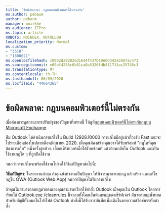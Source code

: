 ```yaml
---
title: 'ข้อผิดพลาด: กฎบนคอมพิวเตอร์นี้ไม่ตรงกัน'
ms.author: pebaum
author: pebaum
manager: mnirkhe
ms.audience: ITPro
ms.topic: article
ROBOTS: NOINDEX, NOFOLLOW
localization_priority: Normal
ms.custom:
- "3518"
- "1800021"
ms.openlocfilehash: c0982da82826d1644f437b19e0d343a59d7ac473
ms.sourcegitcommit: e09af4285c6b81ca0a5320fdb811713ac25748c3
ms.translationtype: MT
ms.contentlocale: th-TH
ms.lasthandoff: 06/09/2020
ms.locfileid: "44664265"
---
```

# <a name="error-the-rules-on-this-computer-do-not-match"></a>ข้อผิดพลาด: กฎบนคอมพิวเตอร์นี้ไม่ตรงกัน

เมื่อต้องการดูสถานะการปรับปรุงของปัญหาที่ทราบนี้ ให้ดูที่[กฎบนคอมพิวเตอร์นี้ไม่ตรงกับกฎบน Microsoft Exchange](https://support.office.com/article/d032e037-b224-429e-b325-633afde9b5f0)

ทีม Outlook ได้ดําเนินการแก้ไขใน Build 12928.10000 การแก้ไขมีอยู่แล้วที่วงรับ Fast และจะไปรายเดือนช่องในปลายเดือนมิถุนายน 2020. เมื่อคุณมีคงสร้างคุณอาจได้รับพร้อมท์ "กฎใดที่คุณต้องการเก็บ" หนึ่งครั้งสุดท้าย. เลือกเซิร์ฟเวอร์เมื่อได้รับพร้อมท์ แล้วย้อนกลับใน Outlook และเปิดใช้งานกฎใด ๆ ที่ถูกปิดใช้งาน

จนกว่าการแก้ไขจะพร้อมใช้งานโปรดใช้วิธีแก้ปัญหาต่อไปนี้:

**วิธีแก้ปัญหา**: ในรายงานล่าสุด ถ้าคุณยังทํางานเป็นปัญหา ให้พิจารณาการลบกฎ แล้วสร้าง และแก้ไขกฎใน OWA (Outlook Web App) จนกว่าปัญหาได้รับการแก้ไข

ถ้าคุณไม่สามารถลบกฎด้วยตนเองคุณสามารถเรียกใช้คําสั่ง Outlook เมื่อคุณเริ่ม Outlook โดยการเรียกใช้ Outlook.exe /cleanrules นี้จะลบทั้งไคลเอ็นต์และกฎของเซิร์ฟเวอร์ มันจะลบกฎทั้งหมดสําหรับบัญชีทั้งหมดในโปรไฟล์ Outlook คําสั่งนี้ได้รับการบันทึกเพิ่มเติมในบทความสวิตช์บรรทัดคําสั่ง

